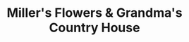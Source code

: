 ---
title: "Miller's Flowers & Grandma's Country House"
url: /zanesville/millers-flowers-and-grandmas-country-house/
shop: florist
---